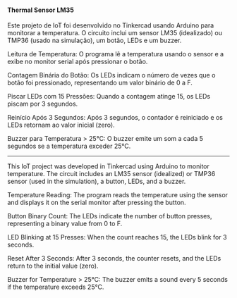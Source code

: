 #### Thermal Sensor LM35

Este projeto de IoT foi desenvolvido no Tinkercad usando Arduino para monitorar a temperatura. O circuito inclui um sensor LM35 (idealizado) ou TMP36 (usado na simulação), um botão, LEDs e um buzzer.

Leitura de Temperatura: O programa lê a temperatura usando o sensor e a exibe no monitor serial após pressionar o botão.

Contagem Binária do Botão: Os LEDs indicam o número de vezes que o botão foi pressionado, representando um valor binário de 0 a F.

Piscar LEDs com 15 Pressões: Quando a contagem atinge 15, os LEDs piscam por 3 segundos.

Reinício Após 3 Segundos: Após 3 segundos, o contador é reiniciado e os LEDs retornam ao valor inicial (zero).

Buzzer para Temperatura > 25°C: O buzzer emite um som a cada 5 segundos se a temperatura exceder 25°C.

---

This IoT project was developed in Tinkercad using Arduino to monitor temperature. The circuit includes an LM35 sensor (idealized) or TMP36 sensor (used in the simulation), a button, LEDs, and a buzzer.  

Temperature Reading: The program reads the temperature using the sensor and displays it on the serial monitor after pressing the button.  

Button Binary Count: The LEDs indicate the number of button presses, representing a binary value from 0 to F.  

LED Blinking at 15 Presses: When the count reaches 15, the LEDs blink for 3 seconds.  

Reset After 3 Seconds: After 3 seconds, the counter resets, and the LEDs return to the initial value (zero).  

Buzzer for Temperature > 25°C: The buzzer emits a sound every 5 seconds if the temperature exceeds 25°C.  
